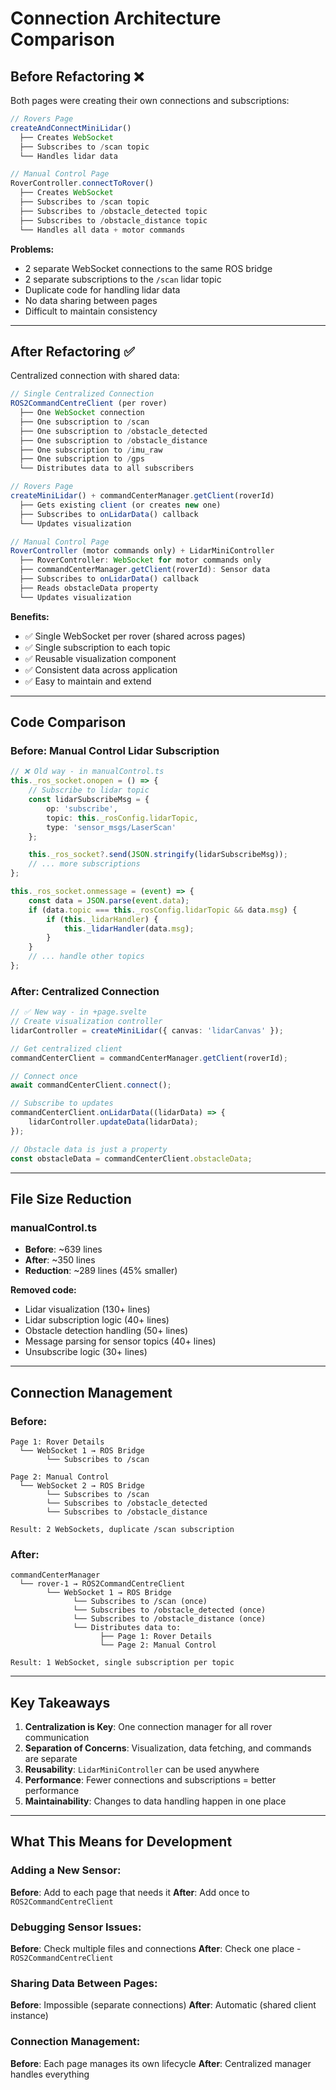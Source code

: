 # Connection Architecture Comparison

## Before Refactoring ❌

Both pages were creating their own connections and subscriptions:

```typescript
// Rovers Page
createAndConnectMiniLidar()
  ├── Creates WebSocket
  ├── Subscribes to /scan topic
  └── Handles lidar data

// Manual Control Page
RoverController.connectToRover()
  ├── Creates WebSocket
  ├── Subscribes to /scan topic
  ├── Subscribes to /obstacle_detected topic
  ├── Subscribes to /obstacle_distance topic
  └── Handles all data + motor commands
```

**Problems:**

- 2 separate WebSocket connections to the same ROS bridge
- 2 separate subscriptions to the `/scan` lidar topic
- Duplicate code for handling lidar data
- No data sharing between pages
- Difficult to maintain consistency

---

## After Refactoring ✅

Centralized connection with shared data:

```typescript
// Single Centralized Connection
ROS2CommandCentreClient (per rover)
  ├── One WebSocket connection
  ├── One subscription to /scan
  ├── One subscription to /obstacle_detected
  ├── One subscription to /obstacle_distance
  ├── One subscription to /imu_raw
  ├── One subscription to /gps
  └── Distributes data to all subscribers

// Rovers Page
createMiniLidar() + commandCenterManager.getClient(roverId)
  ├── Gets existing client (or creates new one)
  ├── Subscribes to onLidarData() callback
  └── Updates visualization

// Manual Control Page
RoverController (motor commands only) + LidarMiniController
  ├── RoverController: WebSocket for motor commands only
  ├── commandCenterManager.getClient(roverId): Sensor data
  ├── Subscribes to onLidarData() callback
  ├── Reads obstacleData property
  └── Updates visualization
```

**Benefits:**

- ✅ Single WebSocket per rover (shared across pages)
- ✅ Single subscription to each topic
- ✅ Reusable visualization component
- ✅ Consistent data across application
- ✅ Easy to maintain and extend

---

## Code Comparison

### Before: Manual Control Lidar Subscription

```typescript
// ❌ Old way - in manualControl.ts
this._ros_socket.onopen = () => {
	// Subscribe to lidar topic
	const lidarSubscribeMsg = {
		op: 'subscribe',
		topic: this._rosConfig.lidarTopic,
		type: 'sensor_msgs/LaserScan'
	};

	this._ros_socket?.send(JSON.stringify(lidarSubscribeMsg));
	// ... more subscriptions
};

this._ros_socket.onmessage = (event) => {
	const data = JSON.parse(event.data);
	if (data.topic === this._rosConfig.lidarTopic && data.msg) {
		if (this._lidarHandler) {
			this._lidarHandler(data.msg);
		}
	}
	// ... handle other topics
};
```

### After: Centralized Connection

```typescript
// ✅ New way - in +page.svelte
// Create visualization controller
lidarController = createMiniLidar({ canvas: 'lidarCanvas' });

// Get centralized client
commandCenterClient = commandCenterManager.getClient(roverId);

// Connect once
await commandCenterClient.connect();

// Subscribe to updates
commandCenterClient.onLidarData((lidarData) => {
	lidarController.updateData(lidarData);
});

// Obstacle data is just a property
const obstacleData = commandCenterClient.obstacleData;
```

---

## File Size Reduction

### manualControl.ts

- **Before**: ~639 lines
- **After**: ~350 lines
- **Reduction**: ~289 lines (45% smaller)

**Removed code:**

- Lidar visualization (130+ lines)
- Lidar subscription logic (40+ lines)
- Obstacle detection handling (50+ lines)
- Message parsing for sensor topics (40+ lines)
- Unsubscribe logic (30+ lines)

---

## Connection Management

### Before:

```
Page 1: Rover Details
  └── WebSocket 1 → ROS Bridge
        └── Subscribes to /scan

Page 2: Manual Control
  └── WebSocket 2 → ROS Bridge
        └── Subscribes to /scan
        └── Subscribes to /obstacle_detected
        └── Subscribes to /obstacle_distance

Result: 2 WebSockets, duplicate /scan subscription
```

### After:

```
commandCenterManager
  └── rover-1 → ROS2CommandCentreClient
        └── WebSocket 1 → ROS Bridge
              └── Subscribes to /scan (once)
              └── Subscribes to /obstacle_detected (once)
              └── Subscribes to /obstacle_distance (once)
              └── Distributes data to:
                    ├── Page 1: Rover Details
                    └── Page 2: Manual Control

Result: 1 WebSocket, single subscription per topic
```

---

## Key Takeaways

1. **Centralization is Key**: One connection manager for all rover communication
2. **Separation of Concerns**: Visualization, data fetching, and commands are separate
3. **Reusability**: `LidarMiniController` can be used anywhere
4. **Performance**: Fewer connections and subscriptions = better performance
5. **Maintainability**: Changes to data handling happen in one place

---

## What This Means for Development

### Adding a New Sensor:

**Before**: Add to each page that needs it
**After**: Add once to `ROS2CommandCentreClient`

### Debugging Sensor Issues:

**Before**: Check multiple files and connections
**After**: Check one place - `ROS2CommandCentreClient`

### Sharing Data Between Pages:

**Before**: Impossible (separate connections)
**After**: Automatic (shared client instance)

### Connection Management:

**Before**: Each page manages its own lifecycle
**After**: Centralized manager handles everything
